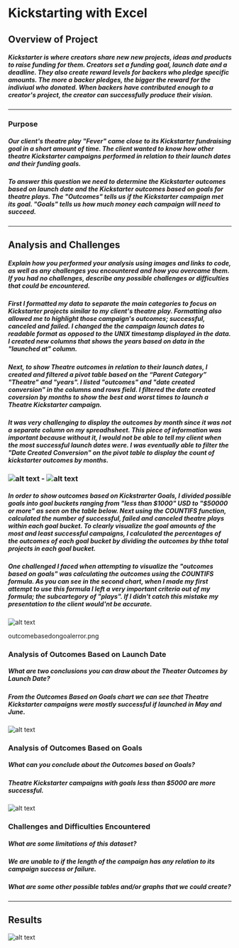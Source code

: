 # **Kickstarting with Excel**

## **Overview of Project**
##### Kickstarter is where creators share new new projects, ideas and products to raise funding for them. Creators set a funding goal, launch date and a deadline. They also create reward levels for backers who pledge specific amounts. The more a backer pledges, the bigger the reward for the indiviual who donated. When backers have contributed enough to  a creator's project, the creator can successfully produce their vision. 
---
### **Purpose**
##### Our client's theatre play "Fever" came close to its Kickstarter fundraising goal in a short amount of time.  The client wanted to know how other theatre Kickstarter campaigns performed in relation to their launch dates and their funding goals. 

##### To answer this question we need to determine the Kickstarter outcomes based on launch date and the Kickstarter outcomes based on goals for theatre plays. The "Outcomes" tells us if the Kickstarter campaign met its goal.  "Goals" tells us how much money each campaign will need to succeed.
---
## **Analysis and Challenges**
##### *Explain how you performed your analysis using images and links to code, as well as any challenges you encountered and how you overcame them. If you had no challenges, describe any possible challenges or difficulties that could be encountered.*

##### First I formatted my data to separate the main categories to focus on Kickstarter projects similar to my client's theatre play. Formatting also allowed me to highlight those campaign's outcomes; successful, canceled and failed.  I changed the the campaign launch dates to readable format as opposed to the UNIX timestamp displayed in the data. I created new columns that shows the years based on data in the "launched at" column.   

##### Next, to show Theatre outcomes in relation to their launch dates, I created and filtered a pivot table based on the “Parent Category” "Theatre" and "years".  I listed "outcomes" and "date created conversion" in the columns and rows field. I filtered the date created coversion by months to show the best and worst times to launch a Theatre Kickstarter campaign.  

##### It was very challenging to display the outcomes by month since it was not a separate column on my spreadhsheet. This piece of information was important because without it, I would not be able to tell my client when the most successful launch dates were. I was eventually able to filter the "Date Created Conversion" on the pivot table to display the count of kickstarter outcomes by months. 

### ![alt text](outcomeslaunchpivotfields.PNG) -  ![alt text](theatreoutcomelaunchpivot.PNG)

##### In order to show outcomes based on Kickstrarter Goals, I divided possible goals into goal buckets ranging from "less than $1000" USD to "$50000 or more" as seen on the table below.  Next using the COUNTIFS function,   calculated the number of successful, failed and canceled theatre plays within each goal bucket. To clearly visualize the goal amounts of the most and least successful campaigns, I calculated the percentages of the outcomes of each goal bucket by dividing the outcomes by thhe total projects in each goal bucket. 

##### One challenged I faced when attempting to visualize the "outcomes based on goals" was calculating the outcomes using the COUNTIFS formula. As you can see in the second chart, when I made my first attempt to use this formula I left a very important criteria out of my formula; the subcartegory of "plays".  If I didn't catch this mistake my presentation to the client would'nt be accurate. 


![alt text](outcomesgoalschart.PNG) 


outcomebasedongoalerror.png

### Analysis of Outcomes Based on Launch Date
##### *What are two conclusions you can draw about the Theater Outcomes by Launch Date?*
##### 	From the Outcomes Based on Goals chart we can see that Theatre Kickstarter campaigns were mostly successful if launched in May and June.  

![alt text](Theater_Outcomes_vs_Launch.png)

### Analysis of Outcomes Based on Goals
##### *What can you conclude about the Outcomes based on Goals?*
##### Theatre Kickstarter campaigns with goals less than $5000 are more successful. 

![alt text](Outcomes_vs_Goals.png)

### Challenges and Difficulties Encountered
##### *What are some limitations of this dataset?*
##### We are unable to if the length of the campaign has any relation to its campaign success or failure. 
	
##### *What are some other possible tables and/or graphs that we could create?* 
---
## **Results**


![alt text](feverplay.PNG)


